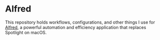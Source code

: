 # Alfred

This repository holds workflows, configurations, and other things I use for [Alfred](https://www.alfredapp.com/), a powerful automation and efficiency application that replaces Spotlight on macOS.
